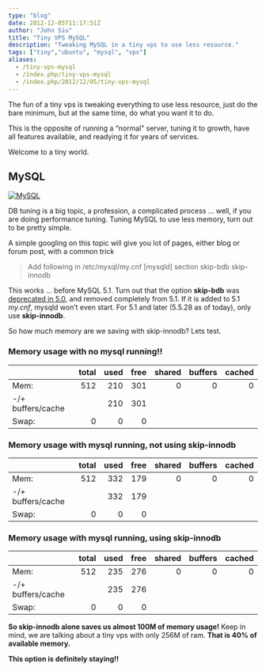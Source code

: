 ```yaml
---
type: "blog"
date: 2012-12-05T11:17:51Z
author: "John Siu"
title: "Tiny VPS MySQL"
description: "Tweaking MySQL in a tiny vps to use less resource."
tags: ["tiny","ubuntu", "mysql", "vps"]
aliases:
  - /tiny-vps-mysql
  - /index.php/tiny-vps-mysql
  - /index.php/2012/12/05/tiny-vps-mysql
---
```


The fun of a tiny vps is tweaking everything to use less resource, just do the bare minimum, but at the same time, do what you want it to do.
<!--more-->

This is the opposite of running a “normal” server, tuning it to growth, have all features available, and readying it for years of services.

Welcome to a tiny world.

## MySQL

[![MySQL](https://i0.wp.com/www.mysql.com/common/logos/logo-mysql-110x57.png?resize=110%2C57 "MySQL")](http://mysql.com/)

DB tuning is a big topic, a profession, a complicated process … well, if you are doing performance tuning. Tuning MySQL to use less memory, turn out to be pretty simple.

A simple googling on this topic will give you lot of pages, either blog or forum post, with a common trick

> Add following in /etc/mysql/my.cnf [mysqld] section
> skip-bdb
> skip-innodb

This works … before MySQL 5.1. Turn out that the option **skip-bdb** was [deprecated in 5.0](http://bugs.mysql.com/bug.php?id=50336), and removed completely from 5.1. If it is added to 5.1 *my.cnf*, mysqld won’t even start. For 5.1 and later (5.5.28 as of today), only use **skip-innodb**.

So how much memory are we saving with skip-innodb? Lets test.

### Memory usage with no mysql running!!

||total|used|free|shared|buffers|cached|
|---|---:|---:|---:|---:|---:|---:|
|Mem:|512|210|301|0|0|0|
|-/+ buffers/cache||210|301|
|Swap:|0|0|0|

### Memory usage with mysql running, not using skip-innodb

||total|used|free|shared|buffers|cached|
|---|---:|---:|---:|---:|---:|---:|
|Mem:|512|332|179|0|0|0|
|-/+ buffers/cache||332|179|
|Swap:|0|0|0|

### Memory usage with mysql running, using skip-innodb

||total|used|free|shared|buffers|cached|
|---|---:|---:|---:|---:|---:|---:|
|Mem:|512|235|276|0|0|0|
|-/+ buffers/cache||235|276|
|Swap:|0|0|0|

**So skip-innodb alone saves us almost 100M of memory usage!** Keep in mind, we are talking about a tiny vps with only 256M of ram. **That is 40% of available memory.**

**This option is definitely staying!!**
